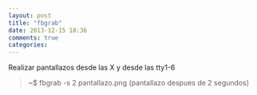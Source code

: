 ```yaml
---
layout: post
title: "fbgrab"
date: 2013-12-15 18:36
comments: true
categories: 
---
```

Realizar pantallazos desde las X y desde las tty1-6

>~$ fbgrab -s 2 pantallazo.png   (pantallazo despues de 2 segundos)

